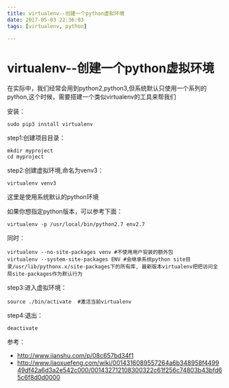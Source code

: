 ```yaml
---
title: virtualenv--创建一个python虚拟环境
date: 2017-05-03 22:36:03
tags: [virtualenv, python]

---
```


# virtualenv--创建一个python虚拟环境



在实际中，我们经常会用到python2,python3,但系统默认只使用一个系列的python,这个时候，需要搭建一个类似virtualenv的工具来帮我们

安装：

```shell
sudo pip3 install virtualenv
```

step1:创建项目目录：

```shell
mkdir myproject
cd myproject
```

step2:创建虚拟环境,命名为venv3：

```
virtualenv venv3
```

这里是使用系统默认的python环境

如果你想指定python版本，可以参考下面：

```
virtualenv -p /usr/local/bin/python2.7 env2.7
```

同时：

```shell
virtualenv --no-site-packages venv #不使用用户安装的额外包
virtualenv --system-site-packages ENV #会继承系统python site目录/usr/lib/pythonx.x/site-packages下的所有库, 最新版本virtualenv把把访问全局site-packages作为默认行为
```

step3:进入虚拟环境：

```shell
source ./bin/activate  #激活当前virtualenv
```

step4:退出：

```shell
deactivate
```



参考：

- http://www.jianshu.com/p/08c657bd34f1
- http://www.liaoxuefeng.com/wiki/0014316089557264a6b348958f449949df42a6d3a2e542c000/001432712108300322c61f256c74803b43bfd65c6f8d0d0000